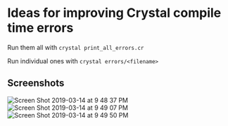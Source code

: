 # Ideas for improving Crystal compile time errors

Run them all with `crystal print_all_errors.cr`

Run individual ones with `crystal errors/<filename>`

## Screenshots

<img alt="Screen Shot 2019-03-14 at 9 48 37 PM" src="https://user-images.githubusercontent.com/22394/54402648-1ce69d80-46a3-11e9-96d2-ace6292a1637.png">
<img alt="Screen Shot 2019-03-14 at 9 49 07 PM" src="https://user-images.githubusercontent.com/22394/54402649-1d7f3400-46a3-11e9-8c23-b582db6ce4c5.png">
<img  alt="Screen Shot 2019-03-14 at 9 49 50 PM" src="https://user-images.githubusercontent.com/22394/54402650-1d7f3400-46a3-11e9-9cdf-441b8b1ca570.png">

